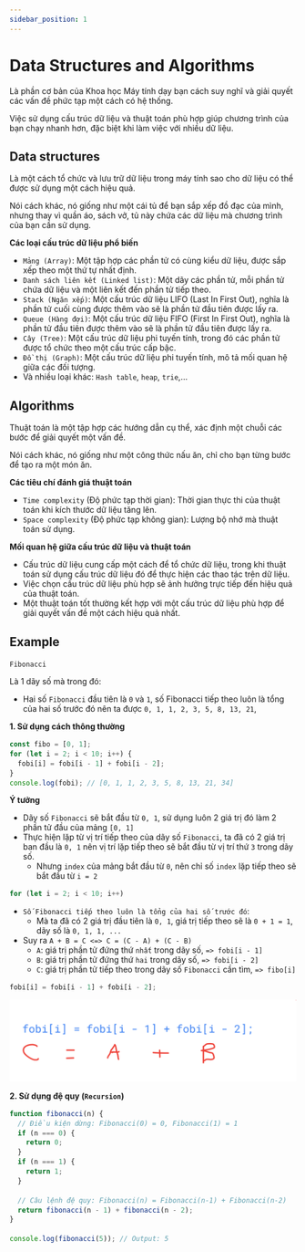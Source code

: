 ```yaml
---
sidebar_position: 1
---
```


# Data Structures and Algorithms

Là phần cơ bản của Khoa học Máy tính dạy bạn cách suy nghĩ và giải quyết các vấn đề phức tạp một cách có hệ thống.

Việc sử dụng cấu trúc dữ liệu và thuật toán phù hợp giúp chương trình của bạn chạy nhanh hơn, đặc biệt khi làm việc với nhiều dữ liệu.

## Data structures

Là một cách tổ chức và lưu trữ dữ liệu trong máy tính sao cho dữ liệu có thể được sử dụng một cách hiệu quả.

Nói cách khác, nó giống như một cái tủ để bạn sắp xếp đồ đạc của mình, nhưng thay vì quần áo, sách vở, tủ này chứa các dữ liệu mà chương trình của bạn cần sử dụng.

**Các loại cấu trúc dữ liệu phổ biến**

- `Mảng (Array)`: Một tập hợp các phần tử có cùng kiểu dữ liệu, được sắp xếp theo một thứ tự nhất định.
- `Danh sách liên kết (Linked list)`: Một dãy các phần tử, mỗi phần tử chứa dữ liệu và một liên kết đến phần tử tiếp theo.
- `Stack (Ngăn xếp)`: Một cấu trúc dữ liệu LIFO (Last In First Out), nghĩa là phần tử cuối cùng được thêm vào sẽ là phần tử đầu tiên được lấy ra.
- `Queue (Hàng đợi)`: Một cấu trúc dữ liệu FIFO (First In First Out), nghĩa là phần tử đầu tiên được thêm vào sẽ là phần tử đầu tiên được lấy ra.
- `Cây (Tree)`: Một cấu trúc dữ liệu phi tuyến tính, trong đó các phần tử được tổ chức theo một cấu trúc cấp bậc.
- `Đồ thị (Graph)`: Một cấu trúc dữ liệu phi tuyến tính, mô tả mối quan hệ giữa các đối tượng.
- Và nhiều loại khác: `Hash table`, `heap`, `trie`,...

## Algorithms

Thuật toán là một tập hợp các hướng dẫn cụ thể, xác định một chuỗi các bước để giải quyết một vấn đề.

Nói cách khác, nó giống như một công thức nấu ăn, chỉ cho bạn từng bước để tạo ra một món ăn.

**Các tiêu chí đánh giá thuật toán**

- `Time complexity` (Độ phức tạp thời gian): Thời gian thực thi của thuật toán khi kích thước dữ liệu tăng lên.
- `Space complexity` (Độ phức tạp không gian): Lượng bộ nhớ mà thuật toán sử dụng.

**Mối quan hệ giữa cấu trúc dữ liệu và thuật toán**

- Cấu trúc dữ liệu cung cấp một cách để tổ chức dữ liệu, trong khi thuật toán sử dụng cấu trúc dữ liệu đó để thực hiện các thao tác trên dữ liệu.
- Việc chọn cấu trúc dữ liệu phù hợp sẽ ảnh hưởng trực tiếp đến hiệu quả của thuật toán.
- Một thuật toán tốt thường kết hợp với một cấu trúc dữ liệu phù hợp để giải quyết vấn đề một cách hiệu quả nhất.

## Example

`Fibonacci`

Là 1 dãy số mà trong đó:

- Hai số `Fibonacci` đầu tiên là `0` và `1`, số Fibonacci tiếp theo luôn là tổng của hai số trước đó nên ta được `0, 1, 1, 2, 3, 5, 8, 13, 21`,

**1. Sử dụng cách thông thường**

```js
const fibo = [0, 1];
for (let i = 2; i < 10; i++) {
  fobi[i] = fobi[i - 1] + fobi[i - 2];
}
console.log(fobi); // [0, 1, 1, 2, 3, 5, 8, 13, 21, 34]
```

**Ý tưởng**

- Dãy số `Fibonacci` sẽ bắt đầu từ `0, 1`, sử dụng luôn 2 giá trị đó làm 2 phần tử đầu của mảng `[0, 1]`
- Thực hiện lặp từ vị trí tiếp theo của dãy số `Fibonacci`, ta đã có 2 giá trị ban đầu là `0, 1` nên vị trí lặp tiếp theo sẽ bắt đầu từ vị trí thứ `3` trong dãy số.
  - Nhưng `index` của mảng bắt đầu từ `0`, nên chỉ số `index` lặp tiếp theo sẽ bắt đầu từ `i = 2`

```js
for (let i = 2; i < 10; i++)
```

- `Số Fibonacci tiếp theo luôn là tổng của hai số trước đó`:
  - Mà ta đã có 2 giá trị đầu tiên là `0, 1`, giá trị tiếp theo sẽ là `0 + 1 = 1`, dãy số là `0, 1, 1, ...`
- Suy ra `A + B = C <=> C = (C - A) + (C - B)`
  - `A`: giá trị phần tử đứng thứ `nhất` trong dãy số, `=> fobi[i - 1]`
  - `B`: giá trị phần tử đứng thứ `hai` trong dãy số, `=> fobi[i - 2]`
  - `C`: giá trị phần tử tiếp theo trong dãy số `Fibonacci` cần tìm, `=> fibo[i]`

```js
fobi[i] = fobi[i - 1] + fobi[i - 2];
```

![ex1](./images/ex1.png)

**2. Sử dụng đệ quy (`Recursion`)**

```js
function fibonacci(n) {
  // Điều kiện dừng: Fibonacci(0) = 0, Fibonacci(1) = 1
  if (n === 0) {
    return 0;
  }
  if (n === 1) {
    return 1;
  }

  // Câu lệnh đệ quy: Fibonacci(n) = Fibonacci(n-1) + Fibonacci(n-2)
  return fibonacci(n - 1) + fibonacci(n - 2);
}

console.log(fibonacci(5)); // Output: 5
```
